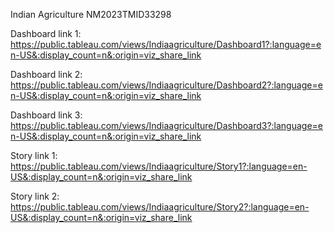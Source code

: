  Indian Agriculture NM2023TMID33298

Dashboard link 1: https://public.tableau.com/views/Indiaagriculture/Dashboard1?:language=en-US&:display_count=n&:origin=viz_share_link

Dashboard link 2: https://public.tableau.com/views/Indiaagriculture/Dashboard2?:language=en-US&:display_count=n&:origin=viz_share_link

Dashboard link 3: https://public.tableau.com/views/Indiaagriculture/Dashboard3?:language=en-US&:display_count=n&:origin=viz_share_link

Story link 1: https://public.tableau.com/views/Indiaagriculture/Story1?:language=en-US&:display_count=n&:origin=viz_share_link

Story link 2: https://public.tableau.com/views/Indiaagriculture/Story2?:language=en-US&:display_count=n&:origin=viz_share_link
